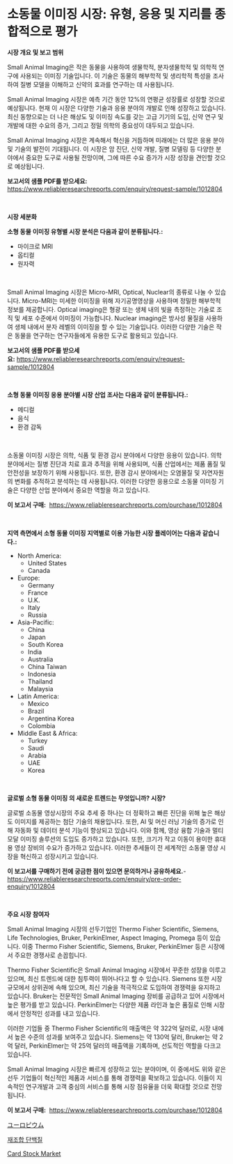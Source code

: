 <p><h1>소동물 이미징 시장: 유형, 응용 및 지리를 종합적으로 평가</h1></p><p><strong>시장 개요 및 보고 범위</strong></p>
<p><p>Small Animal Imaging은 작은 동물을 사용하여 생물학적, 분자생물학적 및 의학적 연구에 사용되는 이미징 기술입니다. 이 기술은 동물의 해부학적 및 생리학적 특성을 조사하여 질병 모델을 이해하고 신약의 효과를 연구하는 데 사용됩니다.</p><p>Small Animal Imaging 시장은 예측 기간 동안 12%의 연평균 성장률로 성장할 것으로 예상됩니다. 현재 이 시장은 다양한 기술과 응용 분야의 개발로 인해 성장하고 있습니다. 최신 동향으로는 더 나은 해상도 및 이미징 속도를 갖는 고급 기기의 도입, 신약 연구 및 개발에 대한 수요의 증가, 그리고 정밀 의학의 중요성이 대두되고 있습니다.</p><p>Small Animal Imaging 시장은 계속해서 혁신을 거듭하며 미래에는 더 많은 응용 분야 및 기술의 발전이 기대됩니다. 이 시장은 암 진단, 신약 개발, 질병 모델링 등 다양한 분야에서 중요한 도구로 사용될 전망이며, 그에 따른 수요 증가가 시장 성장을 견인할 것으로 예상됩니다.</p></p>
<p><strong>보고서의 샘플 PDF를 받으세요:</strong> <a href="https://www.reliableresearchreports.com/enquiry/request-sample/1012804">https://www.reliableresearchreports.com/enquiry/request-sample/1012804</a></p>
<p>&nbsp;</p>
<p><strong>시장 세분화</strong></p>
<p><strong>소형 동물 이미징 유형별 시장 분석은 다음과 같이 분류됩니다.:</strong></p>
<p><ul><li>마이크로 MRI</li><li>옵티컬</li><li>원자력</li></ul></p>
<p>&nbsp;</p>
<p><p>Small Animal Imaging 시장은 Micro-MRI, Optical, Nuclear의 종류로 나눌 수 있습니다. Micro-MRI는 미세한 이미징을 위해 자기공명영상을 사용하며 정밀한 해부학적 정보를 제공합니다. Optical imaging은 형광 또는 생체 내의 빛을 측정하는 기술로 조직 및 세포 수준에서 이미징이 가능합니다. Nuclear imaging은 방사성 물질을 사용하여 생체 내에서 분자 레벨의 이미징을 할 수 있는 기술입니다. 이러한 다양한 기술은 작은 동물을 연구하는 연구자들에게 유용한 도구로 활용되고 있습니다.</p></p>
<p><strong>보고서의 샘플 PDF를 받으세요:</strong>&nbsp;<a href="https://www.reliableresearchreports.com/enquiry/request-sample/1012804">https://www.reliableresearchreports.com/enquiry/request-sample/1012804</a></p>
<p>&nbsp;</p>
<p><strong> 소형 동물 이미징 응용 분야별 시장 산업 조사는 다음과 같이 분류됩니다.:</strong></p>
<p><ul><li>메디컬</li><li>음식</li><li>환경 감독</li></ul></p>
<p>&nbsp;</p>
<p><p>소동물 이미징 시장은 의학, 식품 및 환경 감시 분야에서 다양한 응용이 있습니다. 의학 분야에서는 질병 진단과 치료 효과 추적을 위해 사용되며, 식품 산업에서는 제품 품질 및 안전성을 보장하기 위해 사용됩니다. 또한, 환경 감시 분야에서는 오염물질 및 자연자원의 변화를 추적하고 분석하는 데 사용됩니다. 이러한 다양한 응용으로 소동물 이미징 기술은 다양한 산업 분야에서 중요한 역할을 하고 있습니다.</p></p>
<p><strong>이 보고서 구매:</strong>&nbsp; <a href="https://www.reliableresearchreports.com/purchase/1012804">https://www.reliableresearchreports.com/purchase/1012804</a></p>
<p>&nbsp;</p>
<p><strong>지역 측면에서 소형 동물 이미징 지역별로 이용 가능한 시장 플레이어는 다음과 같습니다.:</strong></p>
<p><ul>
    <li>
        North America:
        <ul>
            <li>United States</li>
            <li>Canada</li>
        </ul>
    </li>
    <li>
        Europe:
        <ul>
            <li>Germany</li>
            <li>France</li>
            <li>U.K.</li>
            <li>Italy</li>
            <li>Russia</li>
        </ul>
    </li>
    <li>
        Asia-Pacific:
        <ul>
            <li>China</li>
            <li>Japan</li>
            <li>South Korea</li>
            <li>India</li>
            <li>Australia</li>
            <li>China Taiwan</li>
            <li>Indonesia</li>
            <li>Thailand</li>
            <li>Malaysia</li>
        </ul>
    </li>
    <li>
        Latin America:
        <ul>
            <li>Mexico</li>
            <li>Brazil</li>
            <li>Argentina Korea</li>
            <li>Colombia</li>
        </ul>
    </li>
    <li>
        Middle East & Africa:
        <ul>
            <li>Turkey</li>
            <li>Saudi</li>
            <li>Arabia</li>
            <li>UAE</li>
            <li>Korea</li>
        </ul>
    </li>
    </ul></p>
<p>&nbsp;</p>
<p><strong>글로벌 소형 동물 이미징 의 새로운 트렌드는 무엇입니까? 시장?</strong></p>
<p><p>글로벌 소동물 영상시장의 주요 추세 중 하나는 더 정확하고 빠른 진단을 위해 높은 해상도 이미지를 제공하는 첨단 기술의 채용입니다. 또한, AI 및 머신 러닝 기술의 증가로 인해 자동화 및 데이터 분석 기능이 향상되고 있습니다. 이와 함께, 영상 융합 기술과 멀티모달 이미징 솔루션의 도입도 증가하고 있습니다. 또한, 크기가 작고 이동이 용이한 휴대용 영상 장비의 수요가 증가하고 있습니다. 이러한 추세들이 전 세계적인 소동물 영상 시장을 혁신하고 성장시키고 있습니다.</p></p>
<p><strong>이 보고서를 구매하기 전에 궁금한 점이 있으면 문의하거나 공유하세요.</strong>- <a href="https://www.reliableresearchreports.com/enquiry/pre-order-enquiry/1012804">https://www.reliableresearchreports.com/enquiry/pre-order-enquiry/1012804</a></p>
<p>&nbsp;</p>
<p><strong>주요 시장 참여자</strong></p>
<p><p>Small Animal Imaging 시장의 선두기업인 Thermo Fisher Scientific, Siemens, Life Technologies, Bruker, PerkinElmer, Aspect Imaging, Promega 등이 있습니다. 이중 Thermo Fisher Scientific, Siemens, Bruker, PerkinElmer 등은 시장에서 주요한 경쟁사로 손꼽힙니다. </p><p>Thermo Fisher Scientific은 Small Animal Imaging 시장에서 꾸준한 성장을 이루고 있으며, 최신 트렌드에 대한 침투력이 뛰어나다고 할 수 있습니다. Siemens 또한 시장규모에서 상위권에 속해 있으며, 최신 기술을 적극적으로 도입하여 경쟁력을 유지하고 있습니다. Bruker는 전문적인 Small Animal Imaging 장비를 공급하고 있어 시장에서 높은 평가를 받고 있습니다. PerkinElmer는 다양한 제품 라인과 높은 품질로 인해 시장에서 안정적인 성과를 내고 있습니다.</p><p>이러한 기업들 중 Thermo Fisher Scientific의 매출액은 약 322억 달러로, 시장 내에서 높은 수준의 성과를 보여주고 있습니다. Siemens는 약 130억 달러, Bruker는 약 2억 달러, PerkinElmer는 약 25억 달러의 매출액을 기록하며, 선도적인 역할을 다크고 있습니다.</p><p>Small Animal Imaging 시장은 빠르게 성장하고 있는 분야이며, 이 중에서도 위와 같은 선두 기업들이 혁신적인 제품과 서비스를 통해 경쟁력을 확보하고 있습니다. 이들이 지속적인 연구개발과 고객 중심의 서비스를 통해 시장 점유율을 더욱 확대할 것으로 전망됩니다.</p></p>
<p><strong>이 보고서 구매:</strong>&nbsp;&nbsp;<a href="https://www.reliableresearchreports.com/purchase/1012804">https://www.reliableresearchreports.com/purchase/1012804</a></p>
<p><p><a href="https://github.com/xemfu2379520/Market-Research-Report-List-1/blob/main/68448365567.md">ユーロピウム</a></p><p><a href="https://github.com/bvubpqd5241630/Market-Research-Report-List-1/blob/main/74462135223.md">재조합 단백질</a></p><p><a href="https://github.com/ChiragRP21/Market-Research-Report-List-3/blob/main/card-stock-market.md">Card Stock Market</a></p></p>
